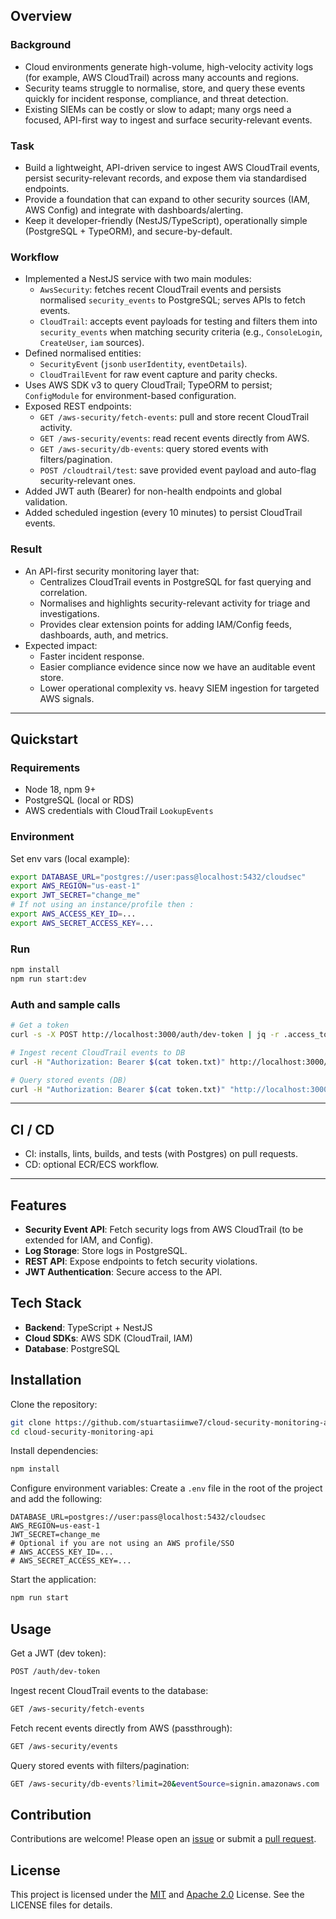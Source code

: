 ## Overview

### Background
- Cloud environments generate high-volume, high-velocity activity logs (for example, AWS CloudTrail) across many accounts and regions.
- Security teams struggle to normalise, store, and query these events quickly for incident response, compliance, and threat detection.
- Existing SIEMs can be costly or slow to adapt; many orgs need a focused, API-first way to ingest and surface security-relevant events.

### Task
- Build a lightweight, API-driven service to ingest AWS CloudTrail events, persist security-relevant records, and expose them via standardised endpoints.
- Provide a foundation that can expand to other security sources (IAM, AWS Config) and integrate with dashboards/alerting.
- Keep it developer-friendly (NestJS/TypeScript), operationally simple (PostgreSQL + TypeORM), and secure-by-default.

### Workflow
- Implemented a NestJS service with two main modules:
  - `AwsSecurity`: fetches recent CloudTrail events and persists normalised `security_events` to PostgreSQL; serves APIs to fetch events.
  - `CloudTrail`: accepts event payloads for testing and filters them into `security_events` when matching security criteria (e.g., `ConsoleLogin`, `CreateUser`, `iam` sources).
- Defined normalised entities:
  - `SecurityEvent` (`jsonb` `userIdentity`, `eventDetails`).
  - `CloudTrailEvent` for raw event capture and parity checks.
- Uses AWS SDK v3 to query CloudTrail; TypeORM to persist; `ConfigModule` for environment-based configuration.
- Exposed REST endpoints:
  - `GET /aws-security/fetch-events`: pull and store recent CloudTrail activity.
  - `GET /aws-security/events`: read recent events directly from AWS.
  - `GET /aws-security/db-events`: query stored events with filters/pagination.
  - `POST /cloudtrail/test`: save provided event payload and auto-flag security-relevant ones.
- Added JWT auth (Bearer) for non-health endpoints and global validation.
- Added scheduled ingestion (every 10 minutes) to persist CloudTrail events.

### Result
- An API-first security monitoring layer that:
  - Centralizes CloudTrail events in PostgreSQL for fast querying and correlation.
  - Normalises and highlights security-relevant activity for triage and investigations.
  - Provides clear extension points for adding IAM/Config feeds, dashboards, auth, and metrics.
- Expected impact:
  - Faster incident response.
  - Easier compliance evidence since now we have an auditable event store.
  - Lower operational complexity vs. heavy SIEM ingestion for targeted AWS signals.

---

## Quickstart

### Requirements
- Node 18, npm 9+
- PostgreSQL (local or RDS)
- AWS credentials with CloudTrail `LookupEvents`

### Environment
Set env vars (local example):
```bash
export DATABASE_URL="postgres://user:pass@localhost:5432/cloudsec"
export AWS_REGION="us-east-1"
export JWT_SECRET="change_me"
# If not using an instance/profile then :
export AWS_ACCESS_KEY_ID=...
export AWS_SECRET_ACCESS_KEY=...
```

### Run
```bash
npm install
npm run start:dev
```

### Auth and sample calls
```bash
# Get a token
curl -s -X POST http://localhost:3000/auth/dev-token | jq -r .access_token > token.txt

# Ingest recent CloudTrail events to DB
curl -H "Authorization: Bearer $(cat token.txt)" http://localhost:3000/aws-security/fetch-events

# Query stored events (DB)
curl -H "Authorization: Bearer $(cat token.txt)" "http://localhost:3000/aws-security/db-events?limit=20&eventSource=signin.amazonaws.com"
```

---

## CI / CD
- CI: installs, lints, builds, and tests (with Postgres) on pull requests.
- CD: optional ECR/ECS workflow.

---
## Features
- **Security Event API**: Fetch security logs from AWS CloudTrail (to be extended for IAM, and Config).
- **Log Storage**: Store logs in PostgreSQL.
- **REST API**: Expose endpoints to fetch security violations.
- **JWT Authentication**: Secure access to the API.

## Tech Stack
- **Backend**: TypeScript + NestJS
- **Cloud SDKs**: AWS SDK (CloudTrail, IAM)
- **Database**: PostgreSQL

## Installation
Clone the repository:
```bash
git clone https://github.com/stuartasiimwe7/cloud-security-monitoring-api.git
cd cloud-security-monitoring-api
```
Install dependencies:
```bash
npm install
```
Configure environment variables: Create a `.env` file in the root of the project and add the following:
```plaintext
DATABASE_URL=postgres://user:pass@localhost:5432/cloudsec
AWS_REGION=us-east-1
JWT_SECRET=change_me
# Optional if you are not using an AWS profile/SSO
# AWS_ACCESS_KEY_ID=...
# AWS_SECRET_ACCESS_KEY=...
```
Start the application:
```bash
npm run start
```

## Usage
Get a JWT (dev token):
```bash
POST /auth/dev-token
```
Ingest recent CloudTrail events to the database:
```bash
GET /aws-security/fetch-events
```
Fetch recent events directly from AWS (passthrough):
```bash
GET /aws-security/events
```
Query stored events with filters/pagination:
```bash
GET /aws-security/db-events?limit=20&eventSource=signin.amazonaws.com
```

## Contribution
Contributions are welcome! Please open an [issue](https://github.com/stuartasiimwe7/cloud-security-monitoring-api/issues) or submit a [pull request](https://github.com/stuartasiimwe7/cloud-security-monitoring-api/pulls).

## License
This project is licensed under the [MIT](LICENSE-MIT) and [Apache 2.0](LICENSE-APACHE) License. See the LICENSE files for details.
